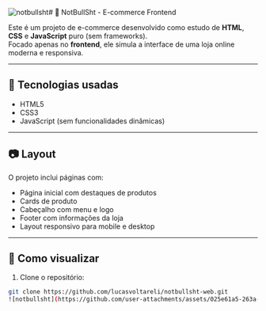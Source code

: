 ![notbullsht](https://github.com/user-attachments/assets/ea65a0b1-ee07-481a-ae38-158afd1cf3c9)# 🛒 NotBullSht - E-commerce Frontend

Este é um projeto de e-commerce desenvolvido como estudo de **HTML**, **CSS** e **JavaScript** puro (sem frameworks).  
Focado apenas no **frontend**, ele simula a interface de uma loja online moderna e responsiva.

---

## 🎨 Tecnologias usadas

- HTML5
- CSS3
- JavaScript (sem funcionalidades dinâmicas)

---

## 📷 Layout

O projeto inclui páginas com:

- Página inicial com destaques de produtos
- Cards de produto
- Cabeçalho com menu e logo
- Footer com informações da loja
- Layout responsivo para mobile e desktop

---

## 📁 Como visualizar

1. Clone o repositório:
```bash
git clone https://github.com/lucasvoltareli/notbullsht-web.git
![notbullsht](https://github.com/user-attachments/assets/025e61a5-263a-43fd-b3d3-e22a4ecd989a)
